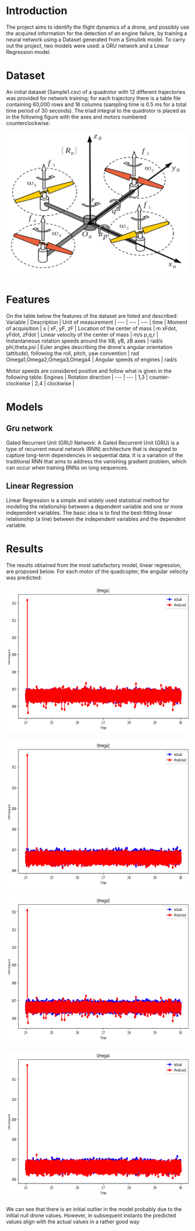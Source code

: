 # Introduction

The project aims to identify the flight dynamics of a drone, and possibly use the acquired information for the detection of an engine failure, by training a neural network using a Dataset generated from a Simulink model.
To carry out the project, two models were used: a GRU network and a Linear Regression model.

# Dataset

An initial dataset (Sample1.csv) of a quadrotor with 12 different trajectories was provided for network training; for each trajectory there is a table file containing 60,000 rows and 16 columns (sampling time is 0.5 ms for a total time period of 30 seconds). 
The triad integral to the quadrotor is placed as in the following figure with the axes and motors numbered counterclockwise:

<div style="text-align:center; margin-bottom:20px;">
  <img src="https://github.com/xniola/DroneDynamics/blob/main/DronePhoto.png" width="500" height="400">
</div>

# Features
On the table below the features of the dataset are listed and described:
Variable | Description | Unit of measurement | 
--- | --- | --- |
time | Moment of acquisition | s |
xF, yF, zF | Location of the center of mass | m
xFdot, yFdot, zFdot | Linear velocity of the center of mass | m/s
p,q,r | Instantaneous rotation speeds around the XB, yB, zB axes | rad/s
phi,theta,psi | Euler angles describing the drone's angular orientation (attitude), following the roll, pitch, yaw convention | rad
Omega1,Omega2,Omega3,Omega4 | Angular speeds of engines | rad/s

Motor speeds are considered positive and follow what is given in the following table:
Engines | Rotation direction | 
--- | --- |
1,3 | counter-clockwise |
2,4 | clockwise |

# Models
## Gru network
Gated Recurrent Unit (GRU) Network:
A Gated Recurrent Unit (GRU) is a type of recurrent neural network (RNN) architecture that is designed to capture long-term dependencies in sequential data. It is a variation of the traditional RNN that aims to address the vanishing gradient problem, which can occur when training RNNs on long sequences.

## Linear Regression
Linear Regression is a simple and widely used statistical method for modeling the relationship between a dependent variable and one or more independent variables. The basic idea is to find the best-fitting linear relationship (a line) between the independent variables and the dependent variable. 

# Results
The results obtained from the most satisfactory model, linear regression, are proposed below. For each motor of the quadcopter, the angular velocity was predicted:
<div style="text-align:center; margin-bottom:20px;">
  <img src="https://github.com/xniola/DroneDynamics/blob/main/results/Omega1.png" width="800" height="400">
</div>

<div style="text-align:center; margin-bottom:20px;">
  <img src="https://github.com/xniola/DroneDynamics/blob/main/results/Omega2.png" width="800" height="400">
</div>

<div style="text-align:center; margin-bottom:20px;">
  <img src="https://github.com/xniola/DroneDynamics/blob/main/results/Omega3.png" width="800" height="400">
</div>

<div style="text-align:center; margin-bottom:20px;">
  <img src="https://github.com/xniola/DroneDynamics/blob/main/results/Omega4.png" width="800" height="400">
</div>

We can see that there is an initial outlier in the model probably due to the initial null drone values. However, in subsequent instants the predicted values align with the actual values in a rather good way
